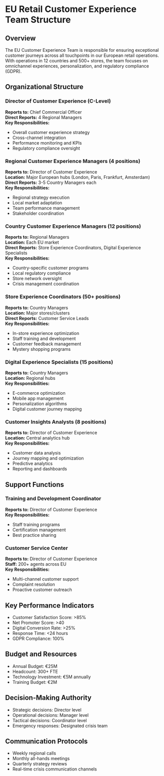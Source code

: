 # EU Retail Customer Experience Team Structure

## Overview
The EU Customer Experience Team is responsible for ensuring exceptional customer journeys across all touchpoints in our European retail operations. With operations in 12 countries and 500+ stores, the team focuses on omnichannel experiences, personalization, and regulatory compliance (GDPR).

## Organizational Structure

### Director of Customer Experience (C-Level)
**Reports to:** Chief Commercial Officer  
**Direct Reports:** 4 Regional Managers  
**Key Responsibilities:**
- Overall customer experience strategy
- Cross-channel integration
- Performance monitoring and KPIs
- Regulatory compliance oversight

### Regional Customer Experience Managers (4 positions)
**Reports to:** Director of Customer Experience  
**Location:** Major European hubs (London, Paris, Frankfurt, Amsterdam)  
**Direct Reports:** 3-5 Country Managers each  
**Key Responsibilities:**
- Regional strategy execution
- Local market adaptation
- Team performance management
- Stakeholder coordination

### Country Customer Experience Managers (12 positions)
**Reports to:** Regional Managers  
**Location:** Each EU market  
**Direct Reports:** Store Experience Coordinators, Digital Experience Specialists  
**Key Responsibilities:**
- Country-specific customer programs
- Local regulatory compliance
- Store network oversight
- Crisis management coordination

### Store Experience Coordinators (50+ positions)
**Reports to:** Country Managers  
**Location:** Major stores/clusters  
**Direct Reports:** Customer Service Leads  
**Key Responsibilities:**
- In-store experience optimization
- Staff training and development
- Customer feedback management
- Mystery shopping programs

### Digital Experience Specialists (15 positions)
**Reports to:** Country Managers  
**Location:** Regional hubs  
**Key Responsibilities:**
- E-commerce optimization
- Mobile app management
- Personalization algorithms
- Digital customer journey mapping

### Customer Insights Analysts (8 positions)
**Reports to:** Director of Customer Experience  
**Location:** Central analytics hub  
**Key Responsibilities:**
- Customer data analysis
- Journey mapping and optimization
- Predictive analytics
- Reporting and dashboards

## Support Functions

### Training and Development Coordinator
**Reports to:** Director of Customer Experience  
**Key Responsibilities:**
- Staff training programs
- Certification management
- Best practice sharing

### Customer Service Center
**Reports to:** Director of Customer Experience  
**Staff:** 200+ agents across EU  
**Key Responsibilities:**
- Multi-channel customer support
- Complaint resolution
- Proactive customer outreach

## Key Performance Indicators
- Customer Satisfaction Score: >85%
- Net Promoter Score: >40
- Digital Conversion Rate: >25%
- Response Time: <24 hours
- GDPR Compliance: 100%

## Budget and Resources
- Annual Budget: €25M
- Headcount: 300+ FTE
- Technology Investment: €5M annually
- Training Budget: €2M

## Decision-Making Authority
- Strategic decisions: Director level
- Operational decisions: Manager level
- Tactical decisions: Coordinator level
- Emergency responses: Designated crisis team

## Communication Protocols
- Weekly regional calls
- Monthly all-hands meetings
- Quarterly strategy reviews
- Real-time crisis communication channels